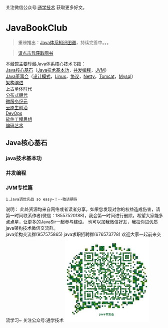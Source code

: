 关注微信公众号:[通学技术](#javaBookClub)
获取更多好文。

# JavaBookClub
> 重磅推出：[Java体系知识图谱](https://pan.baidu.com/s/1-se-Fd5sVYR4Q9IjBIrGkQ)，持续完善中。。。

>[请点击我获取图书](books/books.md)

本藏馆主要珍藏Java体系核心技术书籍：<br/> [Java核心基石](#java核心基石)（[Java技术基本功](#Java技术基本功)，[并发编程](#并发编程)，[JVM](#jvm)）<br/>[Java董事会](#java董事会)（[设计模式](#设计模式)，[Linux](#linux)，[协议](#协议)，[Netty](#netty)，[Tomcat](#tomcat)，[Mysql](#mysql)） <br/>[架构演进](#架构演进) <br/>[上古单体时代](#上古单体时代) <br/>[分布式朝代](#分布式朝代) <br/>[微服务纪元](#微服务纪元) <br/>[云原生前沿](#云原生前沿)  <br/>[DevOps](#devops) <br/>[软件工程思想](#软件工程思想) <br/>[编码艺术](#编码艺术)


## Java核心基石
### java技术基本功

### 并发编程

### JVM专栏篇
    1.Java调优实战 so easy~！--敬请期待
   

说明：
    此处资源均来自网络或者读者分享，如果您发现对你的权益造成伤害，请第一时间联系作者(微信：18557520188)，我会第一时间进行删除。希望大家能多点点星，让更多的JavaSir一起参与建设。
    也可以加我微信好友，我拉你进优质java架构技术微信交流群。
    <br/>java架构交流群(957575865) java求职招聘群(676573778) 欢迎大家一起前来交流学习~
关注公众号:<span id="javaBookClub">通学技术</span>
![](https://raw.githubusercontent.com/Alvin33/images/master/%E5%85%AC%E4%BC%97%E5%8F%B7%E5%9B%BE%E7%89%871.png)
